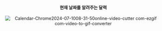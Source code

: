 <div align="center"> 

 #### 현재 날짜를 알려주는 달력

![Calendar-Chrome2024-07-1008-31-50online-video-cutter com-ezgif com-video-to-gif-converter](https://github.com/Brelisa/JavaScript-Projects/assets/171533208/060cf564-d859-4fbb-97e9-e4dbb8dd8c55)

</div>
